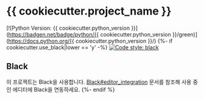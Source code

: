 # {{ cookiecutter.project_name }}
[![Python Version: {{ cookiecutter.python_version }}](https://badgen.net/badge/python/{{ cookiecutter.python_version }}/green)](https://docs.python.org/{{ cookiecutter.python_version }}/)
{%- if cookiecutter.use_black|lower == 'y' -%} [![Code style: black](https://img.shields.io/badge/code%20style-black-000000.svg)](https://github.com/python/black)

## Black
이 프로젝트는 Black을 사용합니다. [Black#editor_integration](https://black.readthedocs.io/en/stable/editor_integration.html) 문서를 참조해 사용 중인 에디터에 Black을 연동하세요.
{%- endif %}
